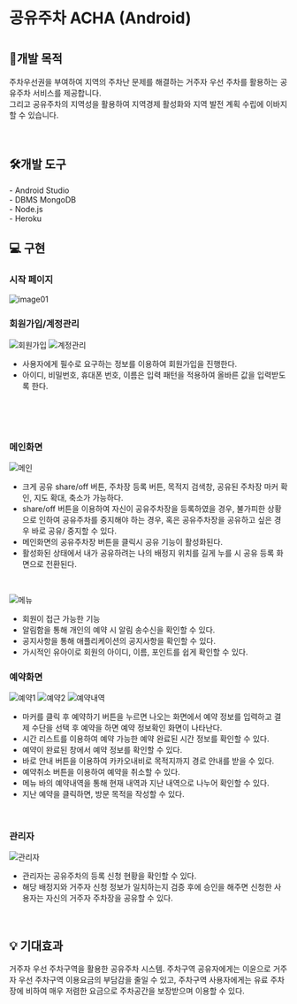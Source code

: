 <h1>공유주차 ACHA (Android) <h1>

<h2> 📖개발 목적 </h2>
  주차우선권을 부여하여 지역의 주차난 문제를 해결하는 거주자 우선 주차를 활용하는 공유주차 서비스를 제공합니다. <br/>
  그리고 공유주차의 지역성을 활용하여 지역경제 활성화와 지역 발전 계획 수립에 이바지할 수 있습니다.
  <br/>
  <br/>
  <br/>
  
<h2> 🛠개발 도구 </h2>
- Android Studio <br/>
- DBMS MongoDB <br/>
- Node.js <br/>
- Heroku <br/>

## 💻 구현

### 시작 페이지

![image01](https://user-images.githubusercontent.com/57476918/125679375-6cacc479-7197-4e6b-a66b-6d58dcebd05c.png)

### 회원가입/계정관리

![회원가입](https://user-images.githubusercontent.com/57476918/125680015-35ac4adc-3535-4e8e-90a1-473224fcc3ca.png)
![계정관리](https://user-images.githubusercontent.com/57476918/125680059-57fbc341-896d-4675-a457-1cdd45983919.png)
<br/>
- 사용자에게 필수로 요구하는 정보를 이용하여 회원가입을 진행한다. 
- 아이디, 비밀번호, 휴대폰 번호, 이름은 입력 패턴을 적용하여 올바른 값을 입력받도록 한다. 
<br/>
<br/>
<br/>

### 메인화면

![메인](https://user-images.githubusercontent.com/57476918/125679939-5dacd79d-55c2-4751-ab74-401f96f00298.png)
<br/>
- 크게 공유 share/off 버튼, 주차장 등록 버튼, 목적지 검색창, 공유된 주차장 마커 확인, 지도 확대, 축소가 가능하다. 
- share/off 버튼을 이용하여 자신이 공유주차장을 등록하였을 경우, 불가피한 상황으로 인하여 공유주차를 중지해야 하는 경우, 혹은 공유주차장을 공유하고 싶은 경우 바로 공유/ 중지할 수 있다.
- 메인화면의 공유주차장 버튼을 클릭시 공유 기능이 활성화된다.
- 활성화된 상태에서 내가 공유하려는 나의 배정지 위치를 길게 누를 시 공유 등록 화면으로 전환된다. 
<br/>

![메뉴](https://user-images.githubusercontent.com/57476918/125681294-32816dc6-b668-445b-91f0-498e1b7010c6.png)
<br/>
- 회원이 접근 가능한 기능
- 알림함을 통해 개인의 예약 시 알림 송수신을 확인할 수 있다. 
- 공지사항을 통해 애플리케이션의 공지사항을 확인할 수 있다.
- 가시적인 유아이로 회원의 아이디, 이름, 포인트를 쉽게 확인할 수 있다. 



### 예약화면
![예약1](https://user-images.githubusercontent.com/57476918/125679989-7c0c28b7-1263-4e1d-aba4-fb5f97c27a27.png)
![예약2](https://user-images.githubusercontent.com/57476918/125679981-d20db3b5-047d-4232-9f0a-dfa66eae9ffd.png)
![예약내역](https://user-images.githubusercontent.com/57476918/125679986-c1f03e49-c972-482a-81f8-407529f3dd9d.png)
<br/>
- 마커를 클릭 후 예약하기 버튼을 누르면 나오는 화면에서 예약 정보를 입력하고 결제
  수단을 선택 후 예약을 하면 예약 정보확인 화면이 나타난다.
- 시간 리스트를 이용하여 예약 가능한 예약 완료된 시간 정보를 확인할 수 있다. 
- 예약이 완료된 창에서 예약 정보를 확인할 수 있다.
- 바로 안내 버튼을 이용하여 카카오내비로 목적지까지 경로 안내를 받을 수 있다.
- 예약취소 버튼을 이용하여 예약을 취소할 수 있다. 
- 메뉴 바의 예약내역을 통해 현재 내역과 지난 내역으로 나누어 확인할 수 있다.
- 지난 예약을 클릭하면, 방문 목적을 작성할 수 있다. 

<br/>

### 관리자
![관리자](https://user-images.githubusercontent.com/57476918/125680070-b340754e-04b0-4a88-8e78-d8d2afd2c921.png)
<br/>
 - 관리자는 공유주차의 등록 신청 현황을 확인할 수 있다.
-  해당 배정지와 거주자 신청 정보가 일치하는지 검증 후에 승인을 해주면 신청한 사용자는 자신의 거주자 주차장을 공유할 수 있다.
<br/>

## 💡 기대효과 
거주자 우선 주차구역을 활용한 공유주차 시스템. 주차구역 공유자에게는 이윤으로 거주자 우선 주차구역 이용요금의 부담감을 줄일 수 있고, 주차구역 사용자에게는 유료 주차장에 비하여 매우 저렴한 요금으로 주차공간을 보장받으며 이용할 수 있다. 
